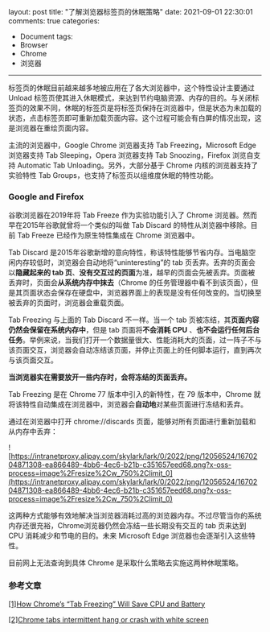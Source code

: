 layout: post
title: "了解浏览器标签页的休眠策略"
date: 2021-09-01 22:30:01
comments: true
categories: 
- Document
tags:
- Browser
- Chrome
- 浏览器
---

标签页的休眠目前越来越多地被应用在了各大浏览器中，这个特性设计主要通过 Unload 标签页使其进入休眠模式，来达到节约电脑资源、内存的目的。与关闭标签页的效果不同，休眠的标签页是将标签页保持在浏览器中，但是状态为未加载的状态，点击标签页即可重新加载页面内容。这个过程可能会有白屏的情况出现，这是浏览器在重绘页面内容。

主流的浏览器中，Google Chrome 浏览器支持 Tab Freezing，Microsoft Edge 浏览器支持 Tab Sleeping，Opera 浏览器支持 Tab Snoozing，Firefox 浏览自支持 Automatic Tab Unloading。另外，大部分基于 Chrome 内核的浏览器支持了实验特性 Tab Groups，也支持了标签页以组维度休眠的特性功能。

<!-- more -->

### Google and Firefox

谷歌浏览器在2019年将 Tab Freeze 作为实验功能引入了 Chrome 浏览器。然而早在2015年谷歌就曾将一个类似的叫做 Tab Discard 的特性从浏览器中移除。目前 Tab Freeze 已经作为原生特性集成在 Chrome 浏览器中。

Tab Discard 是2015年谷歌新增的意向特性，称该特性能够节省内存。当电脑空闲内存较低时，浏览器会自动地将“uninteresting”的 tab 页丢弃。丢弃的页面会以**隐藏起来的 tab 页**、**没有交互过的页面**为准，越早的页面会先被丢弃。页面被丢弃时，页面会**从系统内存中抹去**（Chrome 的任务管理器中看不到该页面），但是其页面状态会保存在硬盘中，浏览器界面上的表现是没有任何改变的。当切换至被丢弃的页面时，浏览器会重载页面。

Tab Freezing 与上面的 Tab Discard 不一样。当一个 tab 页被冻结，其**页面内容仍然会保留在系统内存中**，但是 tab 页面将**不会消耗 CPU** 、**也不会运行任何后台任务**。举例来说，当我们打开一个数据量很大、性能消耗大的页面，过一阵子不与该页面交互，浏览器会自动冻结该页面，并停止页面上的任何脚本运行，直到再次与该页面交互。

**当浏览器实在需要放开一些内存时，会将冻结的页面丢弃。**

Tab Freezing 是在 Chrome 77 版本中引入的新特性，在 79 版本中，Chrome 就将该特性自动集成在浏览器中，浏览器会**自动地**对某些页面进行冻结和丢弃。

通过在浏览器中打开 chrome://discards 页面，能够对所有页面进行重新加载和从内存中丢弃：

![https://intranetproxy.alipay.com/skylark/lark/0/2022/png/12056524/1670204871308-ea866489-4bb6-4ec6-b21b-c351657eed68.png?x-oss-process=image%2Fresize%2Cw_750%2Climit_0](https://intranetproxy.alipay.com/skylark/lark/0/2022/png/12056524/1670204871308-ea866489-4bb6-4ec6-b21b-c351657eed68.png?x-oss-process=image%2Fresize%2Cw_750%2Climit_0)

这两种方式能够有效地解决当浏览器消耗过高的浏览器内存。不过尽管当你的系统内存还很充裕，Chrome浏览器仍然会冻结一些长期没有交互的 tab 页来达到 CPU 消耗减少和节电的目的。未来 Microsoft Edge 浏览器也会逐渐引入这些特性。

目前网上无法查询到具体 Chrome 是采取什么策略去实施这两种休眠策略。

### 参考文章

[[1]How Chrome’s “Tab Freezing” Will Save CPU and Battery](https://www.howtogeek.com/444481/how-chromes-tab-freezing-will-save-cpu-and-battery/)

[[2]Chrome tabs intermittent hang or crash with white screen](https://support.google.com/chrome/a/thread/19713332/chrome-tabs-intermittent-hang-or-crash-with-white-screen?hl=en)